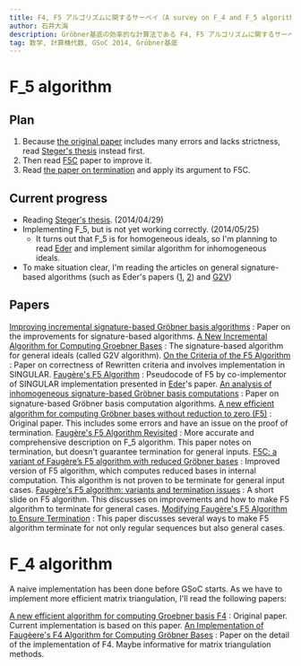 ```yaml
---
title: F4, F5 アルゴリズムに関するサーベイ（A survey on F_4 and F_5 algorithms）
author: 石井大海
description: Gröbner基底の効率的な計算法である F4, F5 アルゴリズムに関するサーベイ、メモ（A note on F4 and F5 algorithms to efficiently compute Gröbner bases）。
tag: 数学, 計算機代数, GSoC 2014, Gröbner基底
---
```


F_5 algorithm
=============

Plan
----
1. Because [the original paper][Orig] includes many errors and lacks strictness,
   read [Steger's thesis][Rev] instead first.
2. Then read [F5C][F5C] paper to improve it.
3. Read [the paper on termination][Term] and apply its argument to F5C.

Current progress
----------------
* Reading [Steger's thesis][Rev]. (2014/04/29)
* Implementing F_5, but is not yet working correctly. (2014/05/25)
    * It turns out that F_5 is for homogeneous ideals, so
	  I'm planning to read [Eder][Anal] and implement similar algorithm
	  for inhomogeneous ideals.
* To make situation clear, I'm reading the articles on general signature-based
  algorithms (such as Eder's papers ([1][Anal], [2][Sig]) and [G2V][G2V])

Papers
------
[Improving incremental signature-based Gröbner basis algorithms][Sig]
:    Paper on the improvements for signature-based algorithms.
[A New Incremental Algorithm for Computing Groebner Bases][G2V]
:    The signature-based algorithm for general ideals (called G2V algorithm).
[On the Criteria of the F5 Algorithm][Eder]
:    Paper on correctness of Rewritten criteria and involves implementation in SINGULAR.
[Faugère's F5 Algorithm][Perry]
:    Pseudocode of F5 by co-implementor of SINGULAR implementation presented in [Eder][Eder]'s paper.
[An analysis of inhomogeneous signature-based Gröbner basis computations][Anal]
:    Paper on signature-based Gröbner basis computation algorithms.
[A new efﬁcient algorithm for computing Gröbner bases without reduction to zero (F5)](http://www.risc.jku.at/Groebner-Bases-Bibliography/gbbib_files/publication_502.pdf)
:    Original paper. This includes some errors and have an issue on the proof of termination.
[Faugère's F5 Algorithm Revisited][Rev]
:    More accurate and comprehensive description on F_5 algorithm. This paper notes on termination, but doesn't guarantee termination for general inputs.
[F5C: a variant of Faugère’s F5 algorithm with reduced Gröbner bases][F5C]
:    Improved version of F5 algorithm, which computes reduced bases in internal computation. This algorithm is not proven to be terminate for general input cases.
[Faugère's F5 algorithm: variants and termination issues](http://www.mathematik.uni-kl.de/~ederc/download/cased_talk.pdf)
:    A short slide on F5 algorithm. This discusses on improvements and how to make F5 algorithm to terminate for general cases.
[Modifying Faugère's F5 Algorithm to Ensure Termination][Term]
:    This paper discusses several ways to make F5 algorithm terminate for not only regular sequences but also general cases.

[Rev]: https://eprint.iacr.org/2006/404.pdf

[F5C]: http://arxiv.org/pdf/0906.2967.pdf

[Term]: http://arxiv.org/pdf/1006.0318v4.pdf

[Orig]: http://www.risc.jku.at/Groebner-Bases-Bibliography/gbbib_files/publication_502.pdf

[Anal]: http://arxiv.org/pdf/1203.6186.pdf

[Eder]: http://arxiv.org/pdf/0804.2033v4.pdf

[Perry]: http://www.math.usm.edu/perry/Research/CorrectAlgorithm.pdf

[Sig]: http://arxiv.org/abs/1201.6472

[G2V]: http://www.math.clemson.edu/~sgao/papers/GGV10.pdf





F_4 algorithm
=============
A naive implementation has been done before GSoC starts.
As we have to implement more efficient matrix triangulation, I'll read the following papers:

[A new efficient algorithm for computing Groebner basis F4][F4Orig]
:    Original paper. Current implementation is based on this paper.
[An Implementation of Faugèere's F4 Algorithm for Computing Gröbner Bases][Cabarcas]
:    Paper on the detail of the implementation of F4. Maybe informative for matrix triangulation methods.

[F4Orig]: http://www-polsys.lip6.fr/~jcf/Papers/F99a.pdf

[Cabarcas]: https://etd.ohiolink.edu/ap/10?0::NO:10:P10_ACCESSION_NUM:ucin1277120935#abstract-files


